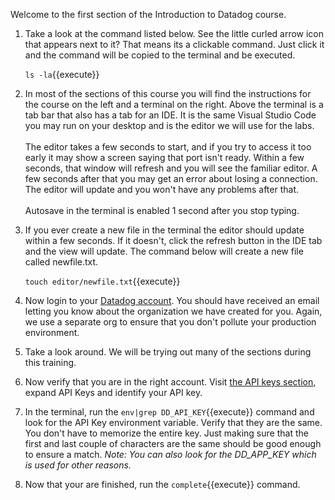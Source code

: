 Welcome to the first section of the Introduction to Datadog course.

1. Take a look at the command listed below. See the little curled arrow icon that appears next to it? That means its a clickable command. Just click it and the command will be copied to the terminal and be executed.

    `ls -la`{{execute}}

2. In most of the sections of this course you will find the instructions for the course on the left and a terminal on the right. Above the terminal is a tab bar that also has a tab for an IDE. It is the same Visual Studio Code you may run on your desktop and is the editor we will use for the labs. <br><br>The editor takes a few seconds to start, and if you try to access it too early it may show a screen saying that port isn't ready. Within a few seconds, that window will refresh and you will see the familiar editor. A few seconds after that you may get an error about losing a connection. The editor will update and you won't have any problems after that. <br><br>Autosave in the terminal is enabled 1 second after you stop typing. 

3. If you ever create a new file in the terminal the editor should update within a few seconds. If it doesn't, click the refresh button in the IDE tab and the view will update. The command below will create a new file called newfile.txt.

    `touch editor/newfile.txt`{{execute}}

4. Now login to your <a href="https://app.datadoghq.com" target="_datadog">Datadog account</a>. You should have received an email letting you know about the organization we have created for you. Again, we use a separate org to ensure that you don't pollute your production environment.
5. Take a look around. We will be trying out many of the sections during this training.
6. Now verify that you are in the right account. Visit <a href="https://app.datadoghq.com/account/settings#api" target="_datadog">the API keys section</a>, expand API Keys and identify your API key.
7. In the terminal, run the `env|grep DD_API_KEY`{{execute}} command and look for the API Key environment variable. Verify that they are the same. You don't have to memorize the entire key. Just making sure that the first and last couple of characters are the same should be good enough to ensure a match.
    _Note: You can also look for the DD_APP_KEY which is used for other reasons._
8. Now that your are finished, run the `complete`{{execute}} command.
